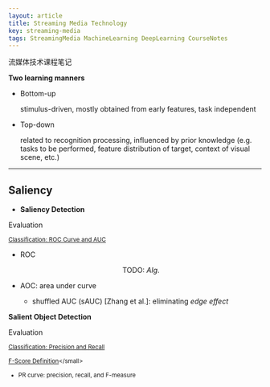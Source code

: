 ```yaml
---
layout: article
title: Streaming Media Technology
key: streaming-media
tags: StreamingMedia MachineLearning DeepLearning CourseNotes
---
```


流媒体技术课程笔记

<!-- more -->

__Two learning manners__

* Bottom-up

    stimulus-driven, mostly obtained from early features, task independent
    
* Top-down

    related to recognition processing, influenced by prior knowledge (e.g.
    tasks to be performed, feature distribution of target, context of visual
    scene, etc.)

------------------------------------------------

Saliency
--------

* __Saliency Detection__

Evaluation

<small>[Classification: ROC Curve and AUC](https://developers.google.cn/machine-learning/crash-course/classification/roc-and-auc)</small>

* ROC

    $$
    \text{TODO:}\ Alg.
    $$

* AOC: area under curve
    * shuffled AUC (sAUC) [Zhang et al.]: eliminating _edge effect_

__Salient Object Detection__

Evaluation

<small>[Classification: Precision and Recall](https://developers.google.cn/machine-learning/crash-course/classification/precision-and-recall)</small>

<small>[F-Score Definition](https://deepai.org/machine-learning-glossary-and-terms/f-score#:~:text=The%20F-score%20is%20a%20set-based%20measure%2C%20meaning%20that,a%20good%20overview%20of%20the%20search%20engine%E2%80%99s%20performance.)</small>

* PR curve: precision, recall, and F-measure
